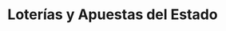 ---
title: "Loterías y Apuestas del Estado"
url: /roquetas-de-mar/loterias-y-apuestas-del-estado-avenida-reino-de-espana/
shop: lotería
---